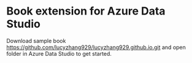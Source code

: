 # Book extension for Azure Data Studio
Download sample book https://github.com/lucyzhang929/lucyzhang929.github.io.git and open folder in Azure Data Studio to get started.